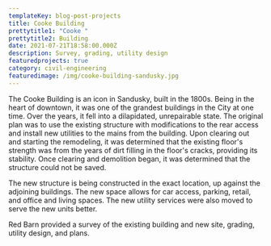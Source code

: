 ```yaml
---
templateKey: blog-post-projects
title: Cooke Building
prettytitle1: "Cooke "
prettytitle2: Building
date: 2021-07-21T18:58:00.000Z
description: Survey, grading, utility design
featuredprojects: true
category: civil-engineering
featuredimage: /img/cooke-building-sandusky.jpg
---
```

The Cooke Building is an icon in Sandusky, built in the 1800s. Being in the heart of downtown, it was one of the grandest buildings in the City at one time. Over the years, it fell into a dilapidated, unrepairable state. The original plan was to use the existing structure with modifications to the rear access and install new utilities to the mains from the building. Upon clearing out and starting the remodeling, it was determined that the existing floor's strength was from the years of dirt filling in the floor's cracks, providing its stability.  Once clearing and demolition began, it was determined that the structure could not be saved.

The new structure is being constructed in the exact location, up against the adjoining buildings. The new space allows for car access, parking, retail, and office and living spaces. The new utility services were also moved to serve the new units better.

Red Barn provided a survey of the existing building and new site, grading, utility design, and plans.
